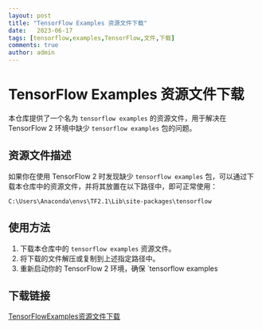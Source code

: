 ```yaml
---
layout: post
title: "TensorFlow Examples 资源文件下载"
date:   2023-06-17
tags: [tensorflow,examples,TensorFlow,文件,下载]
comments: true
author: admin
---
```

# TensorFlow Examples 资源文件下载

本仓库提供了一个名为 `tensorflow examples` 的资源文件，用于解决在 TensorFlow 2 环境中缺少 `tensorflow examples` 包的问题。

## 资源文件描述

如果你在使用 TensorFlow 2 时发现缺少 `tensorflow examples` 包，可以通过下载本仓库中的资源文件，并将其放置在以下路径中，即可正常使用：

```
C:\Users\Anaconda\envs\TF2.1\Lib\site-packages\tensorflow
```

## 使用方法

1. 下载本仓库中的 `tensorflow examples` 资源文件。
2. 将下载的文件解压或复制到上述指定路径中。
3. 重新启动你的 TensorFlow 2 环境，确保 `tensorflow examples

## 下载链接

[TensorFlowExamples资源文件下载](https://pan.quark.cn/s/144caf25da1a)